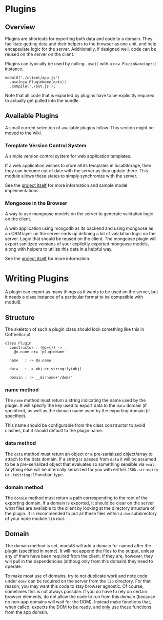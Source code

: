 # Plugins

## Overview

Plugins are shortcuts for exporting both data and code to a domain. They facilitate getting data and their helpers to the browser as one unit,
and help encapsulate logic for the server. Additionally, if designed well, code can be reused on the server on the client.

Plugins can typically be used by calling `.use()` with a `new PluginName(opts)` instance.

    modul8('./client/app.js')
      .use(new PluginName(opts))
      .compile('./out.js');

Note that all code that is exported by plugins have to be explicitly required to actually get pulled into the bundle.


## Available Plugins
A small current selection of available plugins follow. This section might be moved to the wiki.

### Template Version Control System
A simple version control system for web application templates.

If a web application wishes to store all its templates in localStorage, then they can become out of date with the server as they update there.
This module allows these states to simply synchronize with the server.

See the [project itself](https://github.com/clux/m8-templation) for more information and sample model implementations.

### Mongoose in the Browser
A way to use mongoose models on the server to generate validation logic on the client.

A web application using mongodb as its backend and using mongoose as an ORM layer on the server ends up defining a lot of validation logic on the server.
Logic that should be reused on the client. The mongoose plugin will export sanitized versions of your explicitly exported mongoose models, along with helpers
to utilize this data in a helpful way.

See the [project itself](https://github.com/clux/m8-mongoose) for more information.


# Writing Plugins
A plugin can export as many things as it wants to be used on the server, but it needs a class instance of a particular format to be compatible with modul8.

## Structure
The skeleton of such a plugin class should look something like this in CoffeeScript

    class Plugin
      constructor : (@o={}) ->
        @o.name or= 'pluginName'

      name   : -> @o.name

      data   : -> obj or stringify(obj)

      domain : -> __dirname+'/dom/'

### name method
The `name` method must return a string indicating the name used by the plugin.
It will specify the key used to export data to the `data` domain (if specified), as well as the domain name used by the exporting domain (if specified).

This name should be configurable from the class constructor to avoid clashes, but it should default to the plugin name.

### data method
The `data` method must return an object or a pre-serialized object/array to attach to the data domain.
If a string is passed from `data` it will be assumed to be a pre-serialized object that evaluates so something sensible via `eval`.
Anything else will be internally serialized for you with eirther `JSON.stringify` or `.toString` if Function type.

### domain method
The `domain` method must return a path corresponding to the root of the exporting domain.
If a domain is exported, it should be clear on the server what files are available to the client by looking at the directory structure of the plugin.
It is recommended to put all these files within a `dom` subdirectory of your node module `lib` root.

## Domain
The domain method is set, modul8 will add a domain for named after the plugin (specified in name).
It will not append the files to the output, unless any of them have been required from the client.
If they are, however, they will pull in the dependencies (althoug only from this domain) they need to operate.

To make most use of domains, try to not duplicate work and note code under `dom/` can be required on the server from the `lib` directory.
For that reason, you may want this code to stay browser agnostic. Of course, sometimes this is not always possible.
If you do have to rely on certain browser elements, do not allow the code to run from this domain (because no non-app domains will wait for the DOM).
Instead make functions that, when called, expects the DOM to be ready, and only use these functions from the app domain.
